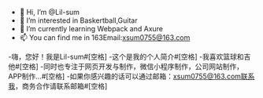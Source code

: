- 👋 Hi, I’m @Lil-sum
- 👀 I’m interested in Baskertball,Guitar
- 🌱 I’m currently learning Webpack and Axure
- 📫 You can find me in 163Email:xsum0755@163.com

-嗨，您好！我是Lil-sum#[空格]
-这个是我的个人简介#[空格]
-我喜欢篮球和吉他#[空格]
-同时也专注于网页开发与制作，微信小程序制作，公司网站制作，APP制作...#[空格]
-如果你感兴趣的话可以通过邮箱：xsum0755@163.com联系我，商务合作请联系邮箱#[空格]
